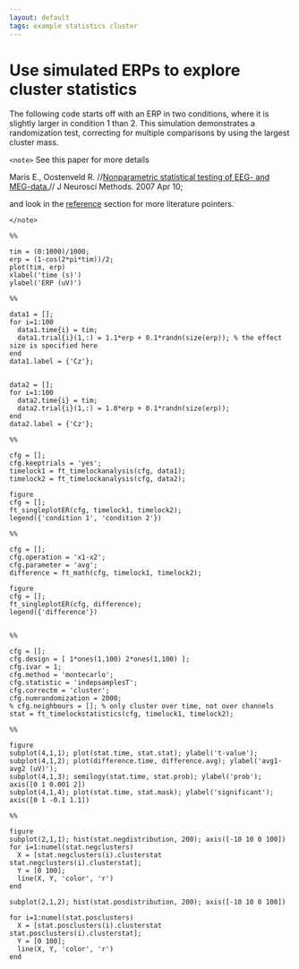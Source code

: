 ```yaml
---
layout: default
tags: example statistics cluster
---
```


# Use simulated ERPs to explore cluster statistics

The following code starts off with an ERP in two conditions, where it is slightly larger in condition 1 than 2. This simulation demonstrates a randomization test, correcting for multiple comparisons by using the largest cluster mass.

`<note>` See this paper for more details

Maris E., Oostenveld R. //[Nonparametric statistical testing of EEG- and MEG-data.](http://www.ncbi.nlm.nih.gov/sites/entrez?Db=pubmed&Cmd=ShowDetailView&TermToSearch=17517438)// J Neurosci Methods. 2007 Apr 10; 

and look in the [reference](/references_to_implemented_methods) section for more literature pointers.

`</note>`

	
	
	%%
	
	tim = (0:1000)/1000;
	erp = (1-cos(2*pi*tim))/2;
	plot(tim, erp)
	xlabel('time (s)')
	ylabel('ERP (uV)')
	
	%%
	
	data1 = [];
	for i=1:100
	  data1.time{i} = tim;
	  data1.trial{i}(1,:) = 1.1*erp + 0.1*randn(size(erp)); % the effect size is specified here
	end
	data1.label = {'Cz'};
	
	
	data2 = [];
	for i=1:100
	  data2.time{i} = tim;
	  data2.trial{i}(1,:) = 1.0*erp + 0.1*randn(size(erp));
	end
	data2.label = {'Cz'};
	
	%%
	
	cfg = [];
	cfg.keeptrials = 'yes';
	timelock1 = ft_timelockanalysis(cfg, data1);
	timelock2 = ft_timelockanalysis(cfg, data2);
	
	figure
	cfg = [];
	ft_singleplotER(cfg, timelock1, timelock2);
	legend({'condition 1', 'condition 2'})
	
	%%
	
	cfg = [];
	cfg.operation = 'x1-x2';
	cfg.parameter = 'avg';
	difference = ft_math(cfg, timelock1, timelock2);
	
	figure
	cfg = [];
	ft_singleplotER(cfg, difference);
	legend({'difference'})
	
	
	%%
	
	cfg = [];
	cfg.design = [ 1*ones(1,100) 2*ones(1,100) ];
	cfg.ivar = 1;
	cfg.method = 'montecarlo';
	cfg.statistic = 'indepsamplesT';
	cfg.correctm = 'cluster';
	cfg.numrandomization = 2000;
	% cfg.neighbours = []; % only cluster over time, not over channels
	stat = ft_timelockstatistics(cfg, timelock1, timelock2);
	
	%%
	
	figure
	subplot(4,1,1); plot(stat.time, stat.stat); ylabel('t-value');
	subplot(4,1,2); plot(difference.time, difference.avg); ylabel('avg1-avg2 (uV)');
	subplot(4,1,3); semilogy(stat.time, stat.prob); ylabel('prob'); axis([0 1 0.001 2])
	subplot(4,1,4); plot(stat.time, stat.mask); ylabel('significant'); axis([0 1 -0.1 1.1])
	
	%%
	
	figure
	subplot(2,1,1); hist(stat.negdistribution, 200); axis([-10 10 0 100])
	for i=1:numel(stat.negclusters)
	  X = [stat.negclusters(i).clusterstat stat.negclusters(i).clusterstat];
	  Y = [0 100];
	  line(X, Y, 'color', 'r')
	end
	
	subplot(2,1,2); hist(stat.posdistribution, 200); axis([-10 10 0 100])
	
	for i=1:numel(stat.posclusters)
	  X = [stat.posclusters(i).clusterstat stat.posclusters(i).clusterstat];
	  Y = [0 100];
	  line(X, Y, 'color', 'r')
	end
	
	

